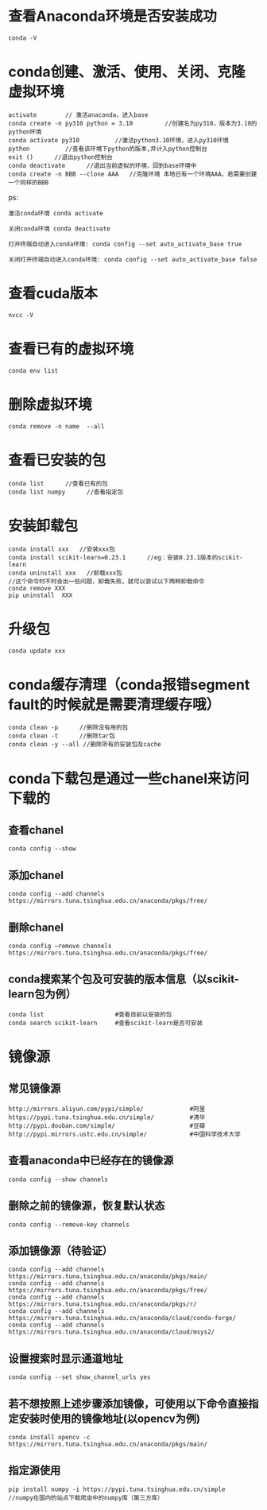 

查看Anaconda环境是否安装成功
=================================================================================

```
conda -V

```

conda创建、激活、使用、关闭、克隆 虚拟环境
=======================================================================================

```
activate        // 激活anaconda，进入base
conda create -n py310 python = 3.10         //创建名为py310，版本为3.10的python环境
conda activate py310          //激活python3.10环境，进入py310环境
python          //查看该环境下python的版本,并计入python控制台
exit ()      //退出python控制台
conda deactivate      //退出当前虚拟的环境，回到base环境中
conda create -n BBB --clone AAA   //克隆环境 本地已有一个环境AAA，若需要创建一个同样的BBB 

```
ps:
```
激活conda环境 conda activate

关闭conda环境 conda deactivate

打开终端自动进入conda环境: conda config --set auto_activate_base true

关闭打开终端自动进入conda环境: conda config --set auto_activate_base false
```
查看cuda版本
=======================================================================

```
nvcc -V

```

查看已有的虚拟环境
========================================================================

```
conda env list

```

删除虚拟环境
=====================================================================

```
conda remove -n name  --all

```

查看已安装的包
======================================================================

```
conda list      //查看已有的包
conda list numpy      //查看指定包

```

安装卸载包
====================================================================

```
conda install xxx   //安装xxx包
conda install scikit-learn=0.23.1      //eg：安装0.23.1版本的scikit-learn
conda uninstall xxx   //卸载xxx包
//这个命令时不时会出一些问题，卸载失败，就可以尝试以下两种卸载命令
conda remove XXX
pip uninstall  XXX

```

升级包
==================================================================

```
conda update xxx

```

conda缓存清理（conda报错segment fault的时候就是需要清理缓存哦）
==========================================================================================================

```
conda clean -p      //删除没有用的包
conda clean -t      //删除tar包
conda clean -y --all //删除所有的安装包及cache

```

conda下载包是通过一些chanel来访问下载的
========================================================================================

查看chanel
-----------------------------------------------------------------------

```
conda config --show

```

添加chanel
-----------------------------------------------------------------------

```
conda config --add channels https://mirrors.tuna.tsinghua.edu.cn/anaconda/pkgs/free/

```

删除chanel
-----------------------------------------------------------------------

```
conda config –remove channels https://mirrors.tuna.tsinghua.edu.cn/anaconda/pkgs/free/

```

conda搜索某个包及可安装的版本信息（以scikit-learn包为例）
----------------------------------------------------------------------------------------------------

```
conda list                    #查看目前以安装的包
conda search scikit-learn     #查看scikit-learn是否可安装

```

镜像源
==================================================================

常见镜像源
--------------------------------------------------------------------

```
http://mirrors.aliyun.com/pypi/simple/             #阿里
https://pypi.tuna.tsinghua.edu.cn/simple/          #清华
http://pypi.douban.com/simple/                     #豆瓣
http://pypi.mirrors.ustc.edu.cn/simple/            #中国科学技术大学

```

查看anaconda中已经存在的镜像源
----------------------------------------------------------------------------------

```
conda config --show channels

```

删除之前的镜像源，恢复默认状态
------------------------------------------------------------------------------

```
conda config --remove-key channels

```

添加镜像源（待验证）
-------------------------------------------------------------------------

```
conda config --add channels https://mirrors.tuna.tsinghua.edu.cn/anaconda/pkgs/main/
conda config --add channels https://mirrors.tuna.tsinghua.edu.cn/anaconda/pkgs/free/
conda config --add channels https://mirrors.tuna.tsinghua.edu.cn/anaconda/pkgs/r/
conda config --add channels https://mirrors.tuna.tsinghua.edu.cn/anaconda/cloud/conda-forge/
conda config --add channels https://mirrors.tuna.tsinghua.edu.cn/anaconda/cloud/msys2/

```

设置搜索时显示通道地址
--------------------------------------------------------------------------

```
conda config --set show_channel_urls yes

```

若不想按照上述步骤添加镜像，可使用以下命令直接指定安装时使用的镜像地址(以opencv为例)
-------------------------------------------------------------------------------------------------------------

```
conda install opencv -c https://mirrors.tuna.tsinghua.edu.cn/anaconda/pkgs/main/

```

指定源使用
--------------------------------------------------------------------

```
pip install numpy -i https://pypi.tuna.tsinghua.edu.cn/simple      //numpy在国内的站点下载爬虫中的numpy库（第三方库）


```


